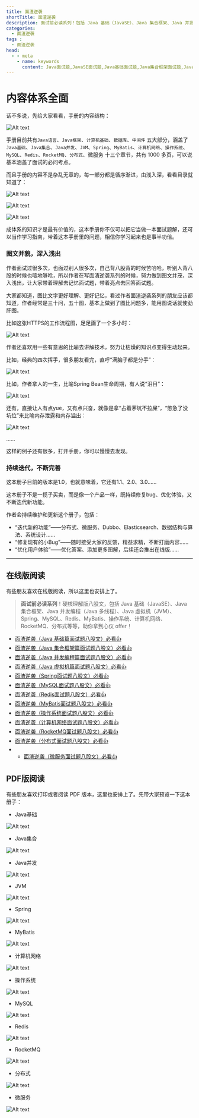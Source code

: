 ```yaml
---
title: 面渣逆袭
shortTitle: 面渣逆袭
description: 面试前必读系列！包括 Java 基础（JavaSE）、Java 集合框架、Java 并发编程（Java 多线程）、Java 虚拟机（JVM）、Spring、Redis、MyBatis、MySQL、操作系统、计算机网络、RocketMQ、分布式、微服务 等等。
categories:
  - 面渣逆袭
tags :
  - 面渣逆袭
head:
  - - meta
    - name: keywords
      content: Java面试题,JavaSE面试题,Java基础面试题,Java集合框架面试题,Java容器面试题,Java虚拟机面试题,JVM面试题,Spring面试题,Redis面试题,MyBatis面试题,MySQL面试题,操作系统面试题,OS面试题,计算机网络面试题,RocketMQ面试题,面试题,八股文,java,springboot,spring,jvm,redis,mybatis,mysql,操作系统,计算机网络,RocketMQ,分布式,微服务
---
```


# 内容体系全面

话不多说，先给大家看看，手册的内容结构：


![Alt text](assets/image.png)


手册目前共有`Java语言`、`Java框架`、`计算机基础`、`数据库`、`中间件` 五大部分，涵盖了`Java基础`、`Java集合`、`Java并发`、`JVM`、`Spring`、`MyBatis`、`计算机网络`、`操作系统`、`MySQL`、`Redis`、`RocketMQ`、`分布式`、微服务 十三个章节，共有 1000 多页，可以说基本涵盖了面试的必问考点。

而且手册的内容不是杂乱无章的，每一部分都是循序渐进，由浅入深，看看目录就知道了：


![Alt text](assets/image-1.png)


![Alt text](assets/image-2.png)


![Alt text](assets/image-3.png)


成体系的知识才是最有价值的，这本手册你不仅可以把它当做一本面试题解，还可以当作学习指南，带着这本手册里的问题，相信你学习起来也是事半功倍。

### 图文并貌，深入浅出

作者面试过很多次，也面过别人很多次，自己背八股背的时候苦哈哈，听别人背八股的时候也噎地够呛，所以作者在写面渣逆袭系列的时候，努力做到图文并茂，深入浅出，让大家带着理解去记忆面试题，带着亮点去回答面试题。

大家都知道，图比文字更好理解、更好记忆，看过作者面渣逆袭系列的朋友应该都知道，作者经常是三十问，五十图，基本上做到了图比问题多，能用图说话就使劲肝图。

比如这张HTTPS的工作流程图，足足画了一个多小时：


![Alt text](assets/image-4.png)

作者还喜欢用一些有意思的比喻去讲解技术，努力让枯燥的知识点变得生动起来。

比如，经典的四次挥手，很多朋友看完，直呼“满脑子都是分手”：


![Alt text](assets/image-5.png)


比如，作者拿人的一生，比喻Spring Bean生命周期，有人说“泪目”：


![Alt text](assets/image-6.png)


还有，直接让人有点yue，又有点兴奋，就像是拿“占着茅坑不拉屎”，“憋急了没坑位”来比喻内存泄露和内存溢出：


![Alt text](assets/image-7.png)

……

这样的例子还有很多，打开手册，你可以慢慢去发现。

### 持续迭代，不断完善

这本册子目前的版本是1.0，也就意味着，它还有1.1、2.0、3.0……

这本册子不是一揽子买卖，而是像一个产品一样，既持续修复bug、优化体验，又不断迭代新功能。

作者会持续维护和更新这个册子，包括：

*   “迭代新的功能”——分布式、微服务、Dubbo、Elasticsearch、数据结构与算法、系统设计……
*   “修复现有的小Bug”——随时接受大家的反馈，精益求精，不断打磨内容……
*   “优化用户体验”——优化答案、添加更多图解，后续还会推出在线版……

* * *

## 在线版阅读

有些朋友喜欢在线版阅读，所以这里也安排上了。

>**面试前必读系列**！硬核理解版八股文，包括 Java 基础（JavaSE）、Java 集合框架、Java 并发编程（Java 多线程）、Java 虚拟机（JVM）、Spring、MySQL、Redis、MyBatis、操作系统、计算机网络、RocketMQ、分布式等等，助你拿到心仪 offer！

- [面渣逆袭（Java 基础篇面试题八股文）必看👍](./JavaSE.md)
- [面渣逆袭（Java 集合框架篇面试题八股文）必看👍](./集合.md)
- [面渣逆袭（Java 并发编程篇面试题八股文）必看👍](./并发编程.md)
- [面渣逆袭（Java 虚拟机篇面试题八股文）必看👍](./JVM.md)
- [面渣逆袭（Spring面试题八股文）必看👍](./Spring.md)
- [面渣逆袭（MySQL面试题八股文）必看👍](./MySQL.md)
- [面渣逆袭（Redis面试题八股文）必看👍](./Redis.md)
- [面渣逆袭（MyBatis面试题八股文）必看👍](./MyBatis.md)
- [面渣逆袭（操作系统面试题八股文）必看👍](./操作系统.md)
- [面渣逆袭（计算机网络面试题八股文）必看👍](./计算机网络.md)
- [面渣逆袭（RocketMQ面试题八股文）必看👍](./RocketMQ.md)
- [面渣逆袭（分布式面试题八股文）必看👍](./分布式.md)
- - [面渣逆袭（微服务面试题八股文）必看👍](./微服务.md)

## PDF版阅读

有些朋友喜欢打印或者阅读 PDF 版本，这里也安排上了。先带大家预览一下这本册子：

*   Java基础

![Alt text](assets/image-8.png)


*   Java集合

![Alt text](assets/image-9.png)


*   Java并发

![Alt text](assets/image-10.png)


*   JVM

![Alt text](assets/image-11.png)


*   Spring

![Alt text](assets/image-12.png)


*   MyBatis

![Alt text](assets/image-13.png)


*   计算机网络

![Alt text](assets/image-14.png)


*   操作系统

![Alt text](assets/image-15.png)


*   MySQL

![Alt text](assets/image-16.png)


*   Redis

![Alt text](assets/image-17.png)


*   RocketMQ

![Alt text](assets/image-18.png)

* 分布式


![Alt text](assets/image-183.png)

* 微服务

![Alt text](assets/image-19.png)
